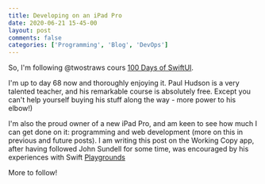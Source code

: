 ```yaml
---
title: Developing on an iPad Pro
date: 2020-06-21 15-45-00
layout: post
comments: false
categories: ['Programming', 'Blog', 'DevOps']
---
```


So, I'm following @twostraws cours [100 Days of SwiftUI](https://www.hackingwithswift.com/100/swiftui).

I'm up to day 68 now and thoroughly enjoying it. Paul Hudson is a very talented teacher, and his remarkable course is absolutely free. Except you can't help yourself buying his stuff along the way - more power to his elbow!)

I'm also the proud owner of a new iPad Pro, and am keen to see how much I can get done on it: programming and web development (more on this in previous and future posts). 
I am writing this post on the Working Copy app, after having followed John Sundell for some time, was encouraged by his experiences with Swift [Playgrounds](https://www.swiftbysundell.com/articles/review-swift-playgrounds-30-for-ipad/)

More to follow!